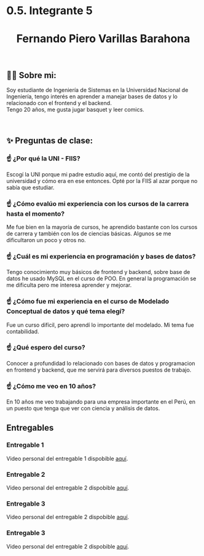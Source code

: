 # 0.5. Integrante 5

  **<h1 align="center">Fernando Piero Varillas Barahona</h1>**


<br>

## 🧑‍💻 **Sobre mi:**

Soy estudiante de Ingeniería de Sistemas en la Universidad Nacional de Ingeniería, tengo interés en aprender a manejar bases de datos y lo relacionado con el frontend y el backend.  
Tengo 20 años, me gusta jugar basquet y leer comics.


<br>

## ✨ **Preguntas de clase:**

### ☝️ **¿Por qué la UNI - FIIS?**
Escogí la UNI porque mi padre estudio aquí, me contó del prestigio de la universidad y cómo era en ese entonces. Opté por la FIIS al azar porque no sabía que estudiar.
### ☝️ **¿Cómo evalúo mi experiencia con los cursos de la carrera hasta el momento?**
Me fue bien en la mayoría de cursos, he aprendido bastante con los cursos de carrera y también con los de ciencias básicas. Algunos se me dificultaron un poco y otros no.
### ☝️ **¿Cuál es mi experiencia en programación y bases de datos?**
Tengo conocimiento muy básicos de frontend y backend, sobre base de datos he usado MySQL en el curso de POO. En general la programación se me dificulta pero me interesa aprender y mejorar.
### ☝️ **¿Cómo fue mi experiencia en el curso de Modelado Conceptual de datos y qué tema elegí?**
Fue un curso difícil, pero aprendí lo importante del modelado. Mi tema fue contabilidad.
### ☝️ **¿Qué espero del curso?**
Conocer a profundidad lo relacionado con bases de datos y programacion en frontend y backend, que me servirá para diversos puestos de trabajo.
### ☝️ **¿Cómo me veo en 10 años?**
En 10 años me veo trabajando para una empresa importante en el Perú, en un puesto que tenga que ver con ciencia y análisis de datos.

## **Entregables**
### **Entregable 1**
Video personal del entregable 1 dispobible [aquí](https://www.youtube.com/watch?v=FHpyI4nz_ig).

### **Entregable 2**
Video personal del entregable 2 dispobible [aquí](https://youtu.be/N0YyTm_HmMk).

### **Entregable 3**
Video personal del entregable 2 dispobible [aquí](https://youtu.be/ObrNL6R44Xo).

### **Entregable 3**
Video personal del entregable 2 dispobible [aquí](https://youtu.be/BTKuO6pdUOQ).